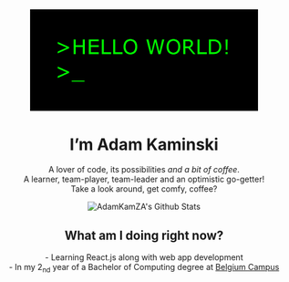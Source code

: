 <div align="center">
  <img src="hiGIF.gif" width="400px">
  <h1> I’m Adam Kaminski </h1>
  <p> A lover of code, its possibilities <i>and a bit of coffee</i>. <br>
    A learner, team-player, team-leader and an optimistic go-getter! <br>
    Take a look around, get comfy, coffee?
  </p>
</div>
<div align="center">
  <img src="https://github-readme-stats.vercel.app/api?username=AdamKamZA&include_all_commits=true&count_private=true&show_icons=true&line_height=20&title_color=7A7ADB&icon_color=2234AE&text_color=D3D3D3&bg_color=0,000000,130F40" alt="AdamKamZA's Github Stats">  
</div>

<div align="center">
  <h2> What am I doing right now? </h2>  
    - Learning React.js along with web app development <br>
    - In my 2<sub>nd</sub> year of a Bachelor of Computing degree at <a href="https://www.belgiumcampus.ac.za/bachelor-of-computing/" target="__blank">Belgium Campus</a><br>
  
</div>

<!---
AdamKamZA/AdamKamZA is a ✨ special ✨ repository because its `README.md` (this file) appears on your GitHub profile.
You can click the Preview link to take a look at your changes.
--->
